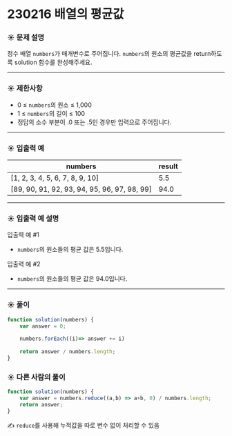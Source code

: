 # 230216 배열의 평균값

### ☀️ 문제 설명

정수 배열 `numbers`가 매개변수로 주어집니다. `numbers`의 원소의 평균값을 return하도록 solution 함수를 완성해주세요.

---

### ☀️ **제한사항**

- 0 ≤ `numbers`의 원소 ≤ 1,000
- 1 ≤ `numbers`의 길이 ≤ 100
- 정답의 소수 부분이 .0 또는 .5인 경우만 입력으로 주어집니다.

---

### ☀️ **입출력 예**

| numbers | result |
| --- | --- |
| [1, 2, 3, 4, 5, 6, 7, 8, 9, 10] | 5.5 |
| [89, 90, 91, 92, 93, 94, 95, 96, 97, 98, 99] | 94.0 |

---

### ☀️ **입출력 예 설명**

입출력 예 #1

- `numbers`의 원소들의 평균 값은 5.5입니다.

입출력 예 #2

- `numbers`의 원소들의 평균 값은 94.0입니다.

---

### ☀️ 풀이

```jsx
function solution(numbers) {
    var answer = 0;
    
    numbers.forEach((i)=> answer += i)
    
    return answer / numbers.length;
}
```

### ☀️ 다른 사람의 풀이

```jsx
function solution(numbers) {
    var answer = numbers.reduce((a,b) => a+b, 0) / numbers.length;
    return answer;
}
```

✍️ `reduce`를 사용해 누적값을 따로 변수 없이 처리할 수 있음